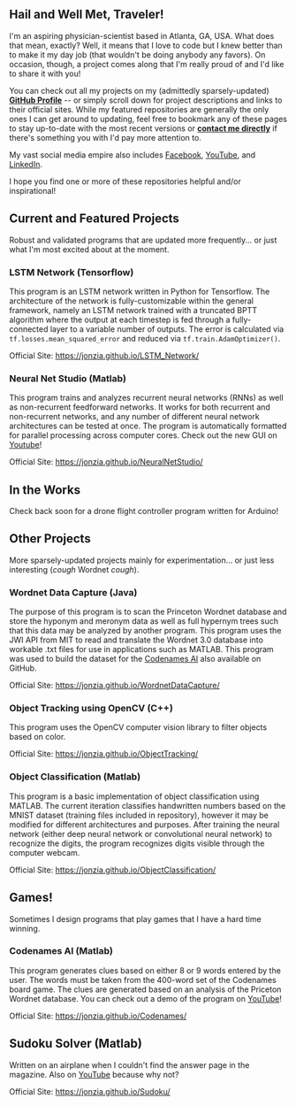 ## Hail and Well Met, Traveler!

I'm an aspiring physician-scientist based in Atlanta, GA, USA. What does that mean, exactly? Well, it means that I love to code but I knew better than to make it my day job (that wouldn't be doing anybody any favors). On occasion, though, a project comes along that I'm really proud of and I'd like to share it with you! 

You can check out all my projects on my (admittedly sparsely-updated) **[GitHub Profile](https://github.com/jonzia)** -- or simply scroll down for project descriptions and links to their official sites. While my featured repositories are generally the only ones I can get around to updating, feel free to bookmark any of these pages to stay up-to-date with the most recent versions or **[contact me directly](https://www.jonzia.me)** if there's something you with I'd pay more attention to.

My vast social media empire also includes [Facebook](https://www.facebook.com/jonathanzia), [YouTube](https://www.youtube.com/channel/UCYiktVuCaENeUPtyB5fBQuw/featured?disable_polymer=1), and [LinkedIn](https://www.linkedin.com/in/jonathanzia/).

I hope you find one or more of these repositories helpful and/or inspirational!


## Current and Featured Projects
Robust and validated programs that are updated more frequently... or just what I'm most excited about at the moment.

### LSTM Network (Tensorflow)
This program is an LSTM network written in Python for Tensorflow. The architecture of the network is fully-customizable within the general framework, namely an LSTM network trained with a truncated BPTT algorithm where the output at each timestep is fed through a fully-connected layer to a variable number of outputs. The error is calculated via `tf.losses.mean_squared_error` and reduced via `tf.train.AdamOptimizer()`.

Official Site: https://jonzia.github.io/LSTM_Network/

### Neural Net Studio (Matlab)
This program trains and analyzes recurrent neural networks (RNNs) as well as non-recurrent feedforward networks. It works for both recurrent and non-recurrent networks, and any number of different neural network architectures can be tested at once. The program is automatically formatted for parallel processing across computer cores. Check out the new GUI on [Youtube](https://www.youtube.com/watch?v=WBxCHDFzexQ)!

Official Site: https://jonzia.github.io/NeuralNetStudio/


## In the Works
Check back soon for a drone flight controller program written for Arduino!


## Other Projects
More sparsely-updated projects mainly for experimentation... or just less interesting (*cough* Wordnet *cough*).

### Wordnet Data Capture (Java)
The purpose of this program is to scan the Princeton Wordnet database and store the hyponym and meronym data as well as full hypernym trees such that this data may be analyzed by another program. This program uses the JWI API from MIT to read and translate the Wordnet 3.0 database into workable .txt files for use in applications such as MATLAB. This program was used to build the dataset for the [Codenames AI](https://github.com/jonzia/Codenames) also available on GitHub.

Official Site: https://jonzia.github.io/WordnetDataCapture/

### Object Tracking using OpenCV (C++)
This program uses the OpenCV computer vision library to filter objects based on color.

Official Site: https://jonzia.github.io/ObjectTracking/

### Object Classification (Matlab)
This program is a basic implementation of object classification using MATLAB. The current iteration classifies handwritten numbers based on the MNIST dataset (training files included in repository), however it may be modified for different architectures and purposes. After training the neural network (either deep neural network or convolutional neural network) to recognize the digits, the program recognizes digits visible through the computer webcam.

Official Site: https://jonzia.github.io/ObjectClassification/

## Games!
Sometimes I design programs that play games that I have a hard time winning.

### Codenames AI (Matlab)
This program generates clues based on either 8 or 9 words entered by the user. The words must be taken from the 400-word set of the Codenames board game. The clues are generated based on an analysis of the Priceton Wordnet database. You can check out a demo of the program on [YouTube](https://youtu.be/yX2YkhvAtM4)!

Official Site: https://jonzia.github.io/Codenames/

## Sudoku Solver (Matlab)
Written on an airplane when I couldn't find the answer page in the magazine. Also on [YouTube](https://youtu.be/QC-4RXylWQ0) because why not?

Official Site: https://jonzia.github.io/Sudoku/
